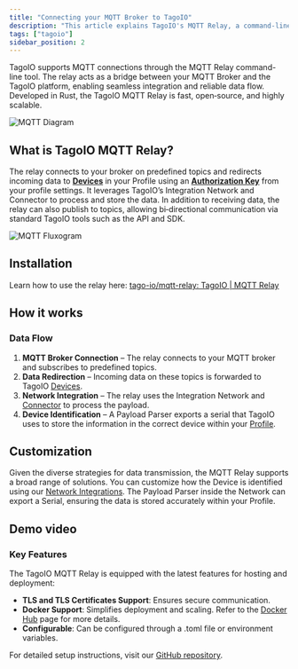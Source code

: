 ```yaml
---
title: "Connecting your MQTT Broker to TagoIO"
description: "This article explains TagoIO's MQTT Relay, a command-line tool that bridges an external MQTT broker and the TagoIO platform, and points to the repository and a demonstration video for setup and usage."
tags: ["tagoio"]
sidebar_position: 2
---
```


TagoIO supports MQTT connections through the MQTT Relay command-line tool. The relay acts as a bridge between your MQTT Broker and the TagoIO platform, enabling seamless integration and reliable data flow. Developed in Rust, the TagoIO MQTT Relay is fast, open‑source, and highly scalable.

![MQTT Diagram](/docs_imagem/tagoio/community_diagram_mqtt_broker_TagoIO_2024_1200x675@2x.png)

## What is TagoIO MQTT Relay?

The relay connects to your broker on predefined topics and redirects incoming data to **[Devices](/docs/tagoio/devices/)** in your Profile using an **[Authorization Key](/docs/tagoio/integrations/general/authorization)** from your profile settings. It leverages TagoIO’s Integration Network and Connector to process and store the data. In addition to receiving data, the relay can also publish to topics, allowing bi‑directional communication via standard TagoIO tools such as the API and SDK.

![MQTT Fluxogram](/docs_imagem/tagoio/mqtt_rely_fluxogram.png)

## Installation
Learn how to use the relay here: [tago-io/mqtt-relay: TagoIO | MQTT Relay](https://github.com/tago-io/mqtt-relay)

## How it works
### Data Flow
1. **MQTT Broker Connection** – The relay connects to your MQTT broker and subscribes to predefined topics.  
2. **Data Redirection** – Incoming data on these topics is forwarded to TagoIO [Devices](/docs/tagoio/devices/).  
3. **Network Integration** – The relay uses the Integration Network and [Connector](/docs/tagoio/devices/payload-parser/connector/connector-overview) to process the payload.  
4. **Device Identification** – A Payload Parser exports a serial that TagoIO uses to store the information in the correct device within your [Profile](/docs/tagoio/profiles/).

## Customization

 Given the diverse strategies for data transmission, the MQTT Relay supports a broad range of solutions. You can customize how the Device is identified using our [Network Integrations](/docs/tagoio/integrations/). The Payload Parser inside the Network can export a Serial, ensuring the data is stored accurately within your Profile.

## Demo video

<YouTube videoId="mKU73B24Osg" title="
How to connect IoT Applications to External MQTT Brokers Using MQTT Relay" />

### Key Features

The TagoIO MQTT Relay is equipped with the latest features for hosting and deployment:

- **TLS and TLS Certificates Support**: Ensures secure communication.
- **Docker Support**: Simplifies deployment and scaling. Refer to the [Docker Hub](https://hub.docker.com/r/tagoio/relay) page for more details.
- **Configurable**: Can be configured through a .toml file or environment variables.

For detailed setup instructions, visit our [GitHub repository](https://github.com/tago-io/mqtt-relay).
